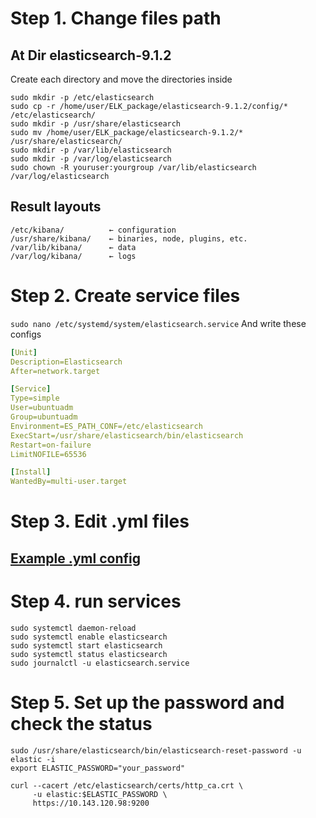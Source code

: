 # Step 1. Change files path
## At Dir elasticsearch-9.1.2
Create each directory and move the directories inside
```
sudo mkdir -p /etc/elasticsearch
sudo cp -r /home/user/ELK_package/elasticsearch-9.1.2/config/* /etc/elasticsearch/
sudo mkdir -p /usr/share/elasticsearch
sudo mv /home/user/ELK_package/elasticsearch-9.1.2/* /usr/share/elasticsearch/
sudo mkdir -p /var/lib/elasticsearch
sudo mkdir -p /var/log/elasticsearch
sudo chown -R youruser:yourgroup /var/lib/elasticsearch /var/log/elasticsearch
```
## Result layouts
```
/etc/kibana/          ← configuration
/usr/share/kibana/    ← binaries, node, plugins, etc.
/var/lib/kibana/      ← data
/var/log/kibana/      ← logs
```
# Step 2. Create service files
``` sudo nano /etc/systemd/system/elasticsearch.service ```
And write these configs
```yaml
[Unit]
Description=Elasticsearch
After=network.target

[Service]
Type=simple
User=ubuntuadm
Group=ubuntuadm
Environment=ES_PATH_CONF=/etc/elasticsearch
ExecStart=/usr/share/elasticsearch/bin/elasticsearch
Restart=on-failure
LimitNOFILE=65536

[Install]
WantedBy=multi-user.target
```
# Step 3. Edit .yml files
## [Example .yml config](https://github.com/12inNe/ELK-Installation/blob/main/POC/elasticsearch.yml)

# Step 4. run services
```
sudo systemctl daemon-reload
sudo systemctl enable elasticsearch
sudo systemctl start elasticsearch
sudo systemctl status elasticsearch
sudo journalctl -u elasticsearch.service
```

# Step 5. Set up the password and check the status
```
sudo /usr/share/elasticsearch/bin/elasticsearch-reset-password -u elastic -i
export ELASTIC_PASSWORD="your_password"

curl --cacert /etc/elasticsearch/certs/http_ca.crt \
     -u elastic:$ELASTIC_PASSWORD \
     https://10.143.120.98:9200
```



